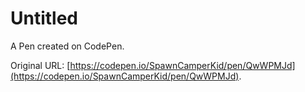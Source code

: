 # Untitled

A Pen created on CodePen.

Original URL: [https://codepen.io/SpawnCamperKid/pen/QwWPMJd](https://codepen.io/SpawnCamperKid/pen/QwWPMJd).

